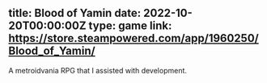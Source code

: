 title: Blood of Yamin
date: 2022-10-20T00:00:00Z
type: game
link: https://store.steampowered.com/app/1960250/Blood_of_Yamin/
-
A metroidvania RPG that I assisted with development.

